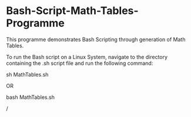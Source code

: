 # Bash-Script-Math-Tables-Programme
This programme demonstrates Bash Scripting through generation of Math Tables.

To run the Bash script on a Linux System, navigate to the directory containing the .sh script file and run the following command:

sh MathTables.sh

OR

bash MathTables.sh

/


